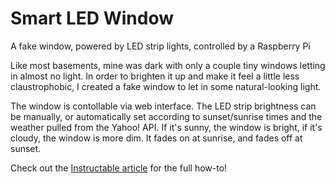 # Smart LED Window
A fake window, powered by LED strip lights, controlled by a Raspberry Pi

Like most basements, mine was dark with only a couple tiny windows letting in almost no light. In order to brighten it up and make it feel a little less claustrophobic, I created a fake window to let in some natural-looking light. 

The window is contollable via web interface. The LED strip brightness can be manually, or automatically set according to sunset/sunrise times and the weather pulled from the Yahoo! API. If it's sunny, the window is bright, if it's cloudy, the window is more dim. It fades on at sunrise, and fades off at sunset. 

Check out the <a href="http://www.instructables.com/id/Smart-LED-Window/">Instructable article</a> for the full how-to!
